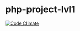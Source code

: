 # php-project-lvl1

[![Code Climate](https://codeclimate.com/github/hexlet-boilerplates/php-package/badges/gpa.svg)](https://codeclimate.com/github/IlyaBakin/php-project-lvl1)